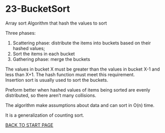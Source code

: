 # 23-BucketSort
Array sort Algorithm that hash the values to sort  

Three phases:  
1. Scattering phase: distribute the items into buckets based on their hashed values;  
2. Sort the items in each bucket  
3. Gathering phase: merge the buckets   

The values in bucket X must be greater than the values in bucket X-1 and less than X+1. The hash function must meet this requirement.  
Insertion sort is usually used to sort the buckets. 

Preform better when hashed values of items being sorted are evenly distributed, so there aren’t many collisions.  

The algorithm make assumptions about data and can sort in O(n) time.  

It is a generalization of counting sort.  

[BACK TO START PAGE](https://github.com/FlorescuAndrei/Start.git)
